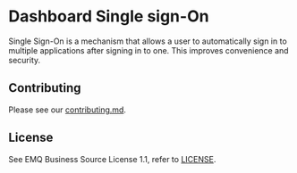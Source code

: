 # Dashboard Single sign-On

Single Sign-On is a mechanism that allows a user to automatically sign in to multiple applications after signing in to one. This improves convenience and security.

## Contributing

Please see our [contributing.md](../../CONTRIBUTING.md).

## License

See EMQ Business Source License 1.1, refer to [LICENSE](BSL.txt).
